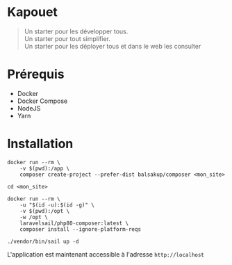 # Kapouet

> Un starter pour les développer tous.  
> Un starter pour tout simplifier.  
> Un starter pour les déployer tous et dans le web les consulter

# Prérequis
- Docker
- Docker Compose
- NodeJS
- Yarn

# Installation
```shell
docker run --rm \
    -v $(pwd):/app \
    composer create-project --prefer-dist balsakup/composer <mon_site> 
```

```shell
cd <mon_site>
```

```shell
docker run --rm \
    -u "$(id -u):$(id -g)" \
    -v $(pwd):/opt \
    -w /opt \
    laravelsail/php80-composer:latest \
    composer install --ignore-platform-reqs
```

```shell
./vendor/bin/sail up -d
```

L'application est maintenant accessible à l'adresse `http://localhost`
